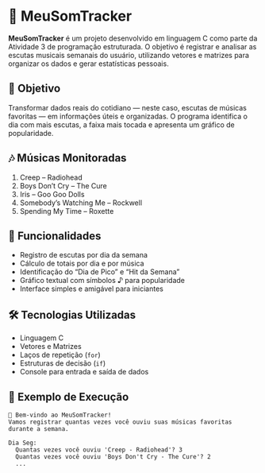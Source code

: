# 🎵 MeuSomTracker

**MeuSomTracker** é um projeto desenvolvido em linguagem C como parte da Atividade 3 de programação estruturada. O objetivo é registrar e analisar as escutas musicais semanais do usuário, utilizando vetores e matrizes para organizar os dados e gerar estatísticas pessoais.

## 🎯 Objetivo

Transformar dados reais do cotidiano — neste caso, escutas de músicas favoritas — em informações úteis e organizadas. O programa identifica o dia com mais escutas, a faixa mais tocada e apresenta um gráfico de popularidade.

## 🎶 Músicas Monitoradas

1. Creep – Radiohead  
2. Boys Don’t Cry – The Cure  
3. Iris – Goo Goo Dolls  
4. Somebody’s Watching Me – Rockwell  
5. Spending My Time – Roxette

## 🧠 Funcionalidades

- Registro de escutas por dia da semana
- Cálculo de totais por dia e por música
- Identificação do “Dia de Pico” e “Hit da Semana”
- Gráfico textual com símbolos ♪ para popularidade
- Interface simples e amigável para iniciantes

## 🛠️ Tecnologias Utilizadas

- Linguagem C
- Vetores e Matrizes
- Laços de repetição (`for`)
- Estruturas de decisão (`if`)
- Console para entrada e saída de dados

## 📸 Exemplo de Execução

```plaintext
🎵 Bem-vindo ao MeuSomTracker!
Vamos registrar quantas vezes você ouviu suas músicas favoritas durante a semana.

Dia Seg:
  Quantas vezes você ouviu 'Creep - Radiohead'? 3
  Quantas vezes você ouviu 'Boys Don't Cry - The Cure'? 2
  ...


